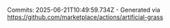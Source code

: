 Commits: 2025-06-21T10:49:59.734Z - Generated via https://github.com/marketplace/actions/artificial-grass
<br>
